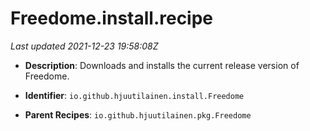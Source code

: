 # Freedome.install.recipe

_Last updated 2021-12-23 19:58:08Z_

- **Description**: Downloads and installs the current release version of Freedome.

- **Identifier**: `io.github.hjuutilainen.install.Freedome`

- **Parent Recipes**: `io.github.hjuutilainen.pkg.Freedome`